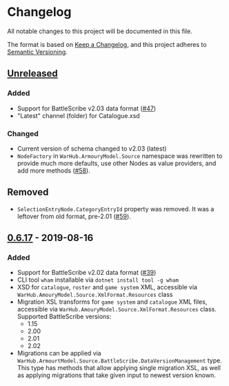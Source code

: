 # Changelog

All notable changes to this project will be documented in this file.

The format is based on [Keep a Changelog](https://keepachangelog.com/en/1.0.0/),
and this project adheres to [Semantic Versioning](https://semver.org/spec/v2.0.0.html).

## [Unreleased]

### Added
* Support for BattleScribe v2.03 data format ([#47])
* "Latest" channel (folder) for Catalogue.xsd

### Changed
* Current version of schema changed to v2.03 (latest)
* `NodeFactory` in `WarHub.ArmouryModel.Source` namespace was rewritten to provide
  much more defaults, use other Nodes as value providers, and add more methods ([#58]).

## Removed
* `SelectionEntryNode.CategoryEntryId` property was removed. It was a leftover from old format, pre-2.01 ([#59]).

[#47]: https://github.com/WarHub/wham/pull/47
[#58]: https://github.com/WarHub/wham/pull/58
[#59]: https://github.com/WarHub/wham/pull/59

## [0.6.17] - 2019-08-16

### Added
* Support for BattleScribe v2.02 data format ([#39])
* CLI tool `wham` installable via `dotnet install tool -g wham`
* XSD for `catalogue`, `roster` and `game system` XML, accessible via
  `WarHub.AmouryModel.Source.XmlFormat.Resources` class
* Migration XSL transforms for `game system` and `catalogue` XML files,
  accessible via `WarHub.AmouryModel.Source.XmlFormat.Resources` class. Supported
  BattleScribe versions:
  - 1.15
  - 2.00
  - 2.01
  - 2.02
* Migrations can be applied via `WarHub.ArmourtModel.Source.BattleScribe.DataVersionManagement`
  type. This type has methods that allow applying single migration XSL, as well as applying
  migrations that take given input to newest version known.



[#39]: https://github.com/WarHub/wham/pull/39


[Unreleased]: https://github.com/WarHub/wham/compare/v0.6.17...HEAD
[0.6.17]: https://github.com/WarHub/wham/compare/v0.3.0...v0.6.17
